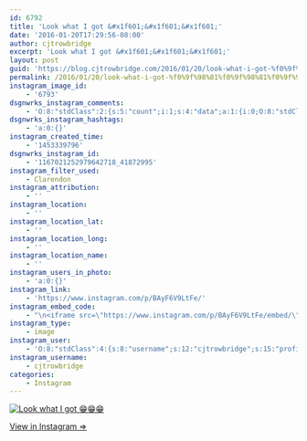 ```yaml
---
id: 6792
title: 'Look what I got &#x1f601;&#x1f601;&#x1f601;'
date: '2016-01-20T17:29:56-08:00'
author: cjtrowbridge
excerpt: 'Look what I got &#x1f601;&#x1f601;&#x1f601;'
layout: post
guid: 'https://blog.cjtrowbridge.com/2016/01/20/look-what-i-got-%f0%9f%98%81%f0%9f%98%81%f0%9f%98%81/'
permalink: /2016/01/20/look-what-i-got-%f0%9f%98%81%f0%9f%98%81%f0%9f%98%81/
instagram_image_id:
    - '6793'
dsgnwrks_instagram_comments:
    - 'O:8:"stdClass":2:{s:5:"count";i:1;s:4:"data";a:1:{i:0;O:8:"stdClass":4:{s:12:"created_time";s:10:"1453340185";s:4:"text";s:7:"Woohoo!";s:4:"from";O:8:"stdClass":4:{s:8:"username";s:10:"shea.logan";s:15:"profile_picture";s:106:"https://scontent.cdninstagram.com/hphotos-xfa1/t51.2885-19/s150x150/10986036_965886383503619_4627211_a.jpg";s:2:"id";s:9:"271014122";s:9:"full_name";s:0:"";}s:2:"id";s:19:"1167024522162786516";}}}'
dsgnwrks_instagram_hashtags:
    - 'a:0:{}'
instagram_created_time:
    - '1453339796'
dsgnwrks_instagram_id:
    - '1167021252979642718_41872995'
instagram_filter_used:
    - Clarendon
instagram_attribution:
    - ''
instagram_location:
    - ''
instagram_location_lat:
    - ''
instagram_location_long:
    - ''
instagram_location_name:
    - ''
instagram_users_in_photo:
    - 'a:0:{}'
instagram_link:
    - 'https://www.instagram.com/p/BAyF6V9LtFe/'
instagram_embed_code:
    - "\n<iframe src=\"https://www.instagram.com/p/BAyF6V9LtFe/embed/\" width=\"612\" height=\"710\" frameborder=\"0\" scrolling=\"no\" allowtransparency=\"true\" class=\"insta-image-embed\"></iframe>\n"
instagram_type:
    - image
instagram_user:
    - 'O:8:"stdClass":4:{s:8:"username";s:12:"cjtrowbridge";s:15:"profile_picture";s:109:"https://scontent.cdninstagram.com/hphotos-xta1/t51.2885-19/s150x150/12081186_1759494767611229_280555941_a.jpg";s:2:"id";s:8:"41872995";s:9:"full_name";s:13:"CJ Trowbridge";}'
instagram_username:
    - cjtrowbridge
categories:
    - Instagram
---
```


[![Look what I got 😁😁😁](https://blog.cjtrowbridge.com/wp-content/uploads/2016/01/1453339796-1-1.jpg)](https://www.instagram.com/p/BAyF6V9LtFe/)

[View in Instagram ⇒](https://www.instagram.com/p/BAyF6V9LtFe/)
